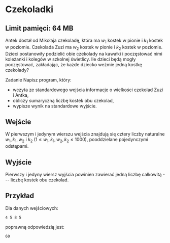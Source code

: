 # Czekoladki
## Limit pamięci: 64 MB
Antek dostał od Mikołaja czekoladę, która ma $w_1$ kostek w pionie i $k_1$ kostek w poziomie. Czekolada Zuzi ma $w_2$ kostek w pionie i $k_2$ kostek w poziomie. Dzieci postanowiły podzielić obie czekolady na kawałki i poczęstować nimi koleżanki i kolegów w szkolnej świetlicy. Ile dzieci będą mogły poczęstować, zakładając, że każde dziecko weźmie jedną kostkę czekolady?

Zadanie
Napisz program, który:

- wczyta ze standardowego wejścia informacje o wielkości czekolad Zuzi i Antka,
- obliczy sumaryczną liczbę kostek obu czekolad,
- wypisze wynik na standardowe wyjście.

## Wejście

W pierwszym i jedynym wierszu wejścia znajdują się cztery liczby naturalne $w_1, k_1, w_2$ i $k_2$ $(1 \leq w_1, k_1, w_2, k_2 \leq 1000)$, pooddzielane pojedynczymi odstępami.

## Wyjście
Pierwszy i jedyny wiersz wyjścia powinien zawierać jedną liczbę całkowitą --- liczbę kostek obu czekolad.

## Przykład
Dla danych wejściowych:

```
4 5 8 5
```
poprawną odpowiedzią jest:

```
60
```